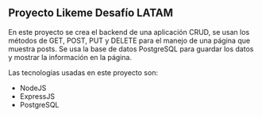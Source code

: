 <h2>Proyecto Likeme Desafío LATAM</h2>

<p>En este proyecto se crea el backend de una aplicación CRUD, se usan los métodos de GET, POST, PUT y DELETE para el manejo de una página que muestra posts. Se usa la base de datos PostgreSQL para guardar los datos y mostrar la información en la página.</p>

<p>Las tecnologías usadas en este proyecto son:</p>

<ul>
    <li>NodeJS</li>
    <li>ExpressJS</li>
    <li>PostgreSQL</li>
</ul>
